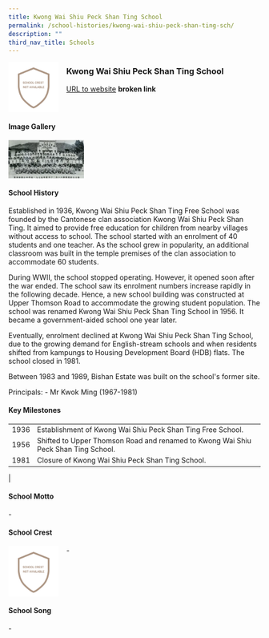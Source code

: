 ```yaml
---
title: Kwong Wai Shiu Peck Shan Ting School
permalink: /school-histories/kwong-wai-shiu-peck-shan-ting-sch/
description: ""
third_nav_title: Schools
---
```

<img src="/images/kwspstsch1.png" style="width:20%;margin-right:15px;" align = "left">

### **Kwong Wai Shiu Peck Shan Ting School**
[URL to website](https://academyofsingaporeteachers.moe.edu.sg/moehc/school-histories/school/-) **broken link**

<br clear="left">

#### **Image Gallery**

<p><a href="https://staging.d1yxymztqoj7qn.amplifyapp.com/images/pic.jpg">  
<img src="/images/kwspstsch2.jpg" style="width:30%;margin-right:15px;" align = "left">
</a></p>

<br clear="left">

#### **School History**
Established in 1936, Kwong Wai Shiu Peck Shan Ting Free School was founded by the Cantonese clan association Kwong Wai Shiu Peck Shan Ting. It aimed to provide free education for children from nearby villages without access to school. The school started with an enrolment of 40 students and one teacher. As the school grew in popularity, an additional classroom was built in the temple premises of the clan association to accommodate 60 students.  
  
During WWII, the school stopped operating. However, it opened soon after the war ended. The school saw its enrolment numbers increase rapidly in the following decade. Hence, a new school building was constructed at Upper Thomson Road to accommodate the growing student population. The school was renamed Kwong Wai Shiu Peck Shan Ting School in 1956. It became a government-aided school one year later.  
  
Eventually, enrolment declined at Kwong Wai Shiu Peck Shan Ting School, due to the growing demand for English-stream schools and when residents shifted from kampungs to Housing Development Board (HDB) flats. The school closed in 1981.  
  
Between 1983 and 1989, Bishan Estate was built on the school's former site.

Principals:
\- Mr Kwok Ming (1967-1981)

#### **Key Milestones**

|  |  |
|:---:|---|
| 1936 | Establishment of Kwong Wai Shiu Peck Shan Ting Free School. |
| 1956 | Shifted to Upper Thomson Road and renamed to Kwong Wai Shiu Peck Shan Ting School. |
| 1981 | Closure of Kwong Wai Shiu Peck Shan Ting School. |
|

#### **School Motto**
\-

#### **School Crest**
<img src="/images/kwspstsch1.png" style="width:20%;margin-right:15px;" align = "left">

\-

<br clear="left">

#### **School Song**
\-